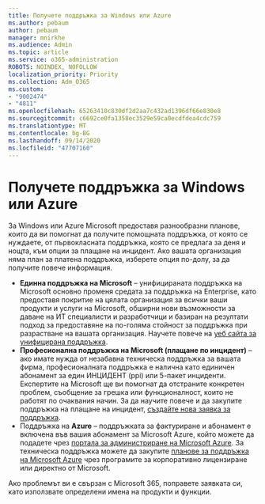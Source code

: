 ```yaml
---
title: Получете поддръжка за Windows или Azure
ms.author: pebaum
author: pebaum
manager: mnirkhe
ms.audience: Admin
ms.topic: article
ms.service: o365-administration
ROBOTS: NOINDEX, NOFOLLOW
localization_priority: Priority
ms.collection: Adm_O365
ms.custom:
- "9002474"
- "4811"
ms.openlocfilehash: 65263410c830df2d2aa7c432ad1396df66e830e8
ms.sourcegitcommit: c6692ce0fa1358ec3529e59ca0ecdfdea4cdc759
ms.translationtype: MT
ms.contentlocale: bg-BG
ms.lasthandoff: 09/14/2020
ms.locfileid: "47707160"
---
```

# <a name="get-support-for-windows-or-azure"></a>Получете поддръжка за Windows или Azure

За Windows или Azure Microsoft предоставя разнообразни планове, които да ви помогнат да получите помощната поддръжка, от която се нуждаете, от първокласната поддръжка, която се предлага за деня и нощта, към опции за плащане на инцидент. Ако вашата организация няма план за платена поддръжка, изберете опция по-долу, за да получите повече информация.

- **Единна поддръжка на Microsoft** – унифицираната поддръжка на Microsoft основно променя средата за поддръжка на Enterprise, като предоставя покритие на цялата организация за всички ваши продукти и услуги на Microsoft, обширни нови възможности за даване на ИТ специалисти и разработчици и базиран на резултати подход за предоставяне на по-голяма стойност за поддръжка при разрастване на вашата организация. Научете повече на [уеб сайта за унифицирана поддръжка](https://aka.ms/unified-support).
- **Професионална поддръжка на Microsoft (плащане по инцидент)** – ако имате нужда от незабавна техническа поддръжка за вашата фирма, професионалната поддръжка е налична като единичен абонамент за един ИНЦИДЕНТ (ppi) или 5-пакет инциденти. Експертите на Microsoft ще ви помогнат да отстраните конкретен проблем, съобщение за грешка или функционалност, които не работят по очаквания начин. За да научите повече и да закупите поддръжка на плащане на инцидент, [създайте нова заявка за поддръжка](https://support.microsoft.com/supportforbusiness/productselection).
- Поддръжка на **Azure** – поддръжката за фактуриране и абонамент е включена във вашия абонамент за Microsoft Azure, който можете да подадете чрез [портала за администриране на Microsoft Azure](https://portal.azure.com/). За техническа поддръжка можете да закупите [планове за поддръжка на Microsoft Azure](https://azure.microsoft.com/support/plans/) чрез програмите за корпоративно лицензиране или директно от Microsoft.

Ако проблемът ви е свързан с Microsoft 365, поправете заявката си, като използвате определени имена на продукти и функции.
